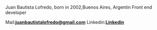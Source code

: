 Juan Bautista Lofredo, born in 2002,Buenos Aires, Argentin
Front end developer

Mail:**juanbautistalofredo@gmail.com**
Linkedin:**<a href="https://linkedin.com/in/https://www.linkedin.com/in/juan-lofredo" target="blank">Linkedin</a>**





